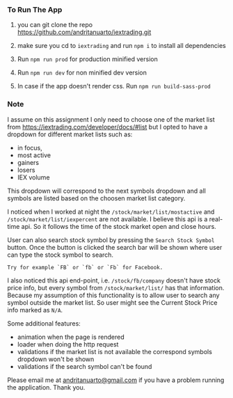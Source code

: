 ### To Run The App

1. you can git clone the repo https://github.com/andritanuarto/iextrading.git

2. make sure you cd to `iextrading` and run `npm i` to install all dependencies

3. Run ```npm run prod``` for production minified version

4. Run ```npm run dev``` for non minified dev version

5. In case if the app doesn't render css. Run ```npm run build-sass-prod```


### Note

I assume on this assignment I only need to choose one of the market list from https://iextrading.com/developer/docs/#list
but I opted to have a dropdown for different market lists such as:
  - in focus,
  - most active
  - gainers
  - losers
  - IEX volume

This dropdown will correspond to the next symbols dropdown and all symbols are listed based on the choosen market list category.

I noticed when I worked at night the `/stock/market/list/mostactive` and `/stock/market/list/iexpercent` are not available. I believe this api is a real-time api. So it follows the time of the stock market open and close hours.

User can also search stock symbol by pressing the `Search Stock Symbol` button. Once the button is clicked the search bar will be shown where user can type the stock symbol to search.

``Try for example `FB` or `fb` or `Fb` for Facebook.``

I also noticed this api end-point, i.e. `/stock/fb/company` doesn't have stock price info, but every symbol from `/stock/market/list/` has that information. Because my assumption of this functionality is to allow user to search any symbol outside the market list. So user might see the Current Stock Price info marked as `N/A`.

Some additional features:
  - animation when the page is rendered
  - loader when doing the http request
  - validations if the market list is not available the correspond symbols dropdown won't be shown
  - validations if the search symbol can't be found


Please email me at andritanuarto@gmail.com if you have a problem running the application. Thank you.